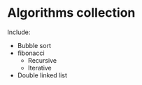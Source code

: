 Algorithms collection
=====================

Include:
- Bubble sort
- fibonacci
	- Recursive
	- Iterative
- Double linked list

